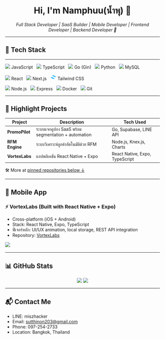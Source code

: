 <h1 align="center">Hi, I'm Namphuu(น้ำพุ) 👋</h1>

<p align="center">
  <em>Full Stack Developer | SaaS Builder | Mobile Developer | Frontend Developer | Backend Developer 🚀</em>
</p>

---

## 🔧 Tech Stack
---
<p align="left">
  <img src="https://cdn.jsdelivr.net/gh/devicons/devicon/icons/javascript/javascript-original.svg" width="20"/> JavaScript &nbsp;
  <img src="https://cdn.jsdelivr.net/gh/devicons/devicon/icons/typescript/typescript-original.svg" width="20"/> TypeScript &nbsp;
  <img src="https://cdn.jsdelivr.net/gh/devicons/devicon/icons/go/go-original.svg" width="20"/> Go (Gin) &nbsp;
  <img src="https://cdn.jsdelivr.net/gh/devicons/devicon/icons/python/python-original.svg" width="20"/> Python &nbsp;
  <img src="https://cdn.jsdelivr.net/gh/devicons/devicon/icons/mysql/mysql-original.svg" width="20"/> MySQL
</p>

<p align="left">
  <img src="https://cdn.jsdelivr.net/gh/devicons/devicon/icons/react/react-original.svg" width="20"/> React &nbsp;
  <img src="https://cdn.jsdelivr.net/gh/devicons/devicon/icons/nextjs/nextjs-original.svg" width="20"/> Next.js &nbsp;
  <img src="https://raw.githubusercontent.com/devicons/devicon/master/icons/tailwindcss/tailwindcss-plain.svg" width="20"/> Tailwind CSS
</p>

<p align="left">
  <img src="https://cdn.jsdelivr.net/gh/devicons/devicon/icons/nodejs/nodejs-original.svg" width="20"/> Node.js &nbsp;
  <img src="https://cdn.jsdelivr.net/gh/devicons/devicon/icons/express/express-original.svg" width="20"/> Express &nbsp;
  <img src="https://cdn.jsdelivr.net/gh/devicons/devicon/icons/docker/docker-original.svg" width="20"/> Docker &nbsp;
  <img src="https://cdn.jsdelivr.net/gh/devicons/devicon/icons/git/git-original.svg" width="20"/> Git
</p>


---

## 🧩 Highlight Projects
| Project         | Description                                         | Tech Used                      |
|------------------|-----------------------------------------------------|---------------------------------|
| **PromoPilot**   | ระบบแจกคูปอง SaaS พร้อม segmentation + automation | Go, Supabase, LINE API         |
| **RFM Engine**   | ระบบวิเคราะห์ลูกค้าอัตโนมัติด้วย RFM             | Node.js, Knex.js, Charts       |
| **VortexLabs**   | แอปพลิเคชัน React Native + Expo                       | React Native, Expo, TypeScript |

🛠 More at [pinned repositories below ↓](#)

---

## 📱 Mobile App

### ⚡ VortexLabs (Built with React Native + Expo)

- Cross-platform (iOS + Android)
- Stack: React Native, Expo, TypeScript
- ฟีเจอร์หลัก: UI/UX animation, local storage, REST API integration
- Repository: [VortexLabs](https://github.com/sutthinonp/VortexLabs)

<p float="left">
  <img src="https://github-readme-stats.vercel.app/api/pin/?username=sutthinonp&repo=VortexLabs&theme=radical" />
</p>

---

## 📊 GitHub Stats

<p align="center">
  <img src="https://github-readme-stats.vercel.app/api?username=sutthinonp&show_icons=true&theme=radical&count_private=false&hide=stars,prs,issues" />
  <img src="https://github-readme-streak-stats.herokuapp.com/?user=sutthinonp&theme=radical" />
</p>

---

## 📬 Contact Me
- LINE: miszhacker
- Email: sutthinon203@gmail.com
- Phone: 097-254-2733
- Location: Bangkok, Thailand
